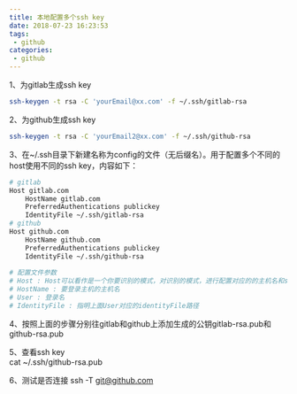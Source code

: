 ```yaml
---
title: 本地配置多个ssh key
date: 2018-07-23 16:23:53
tags:
 - github
categories:
 - github
---
```


1、为gitlab生成ssh key
``` bash
ssh-keygen -t rsa -C 'yourEmail@xx.com' -f ~/.ssh/gitlab-rsa

```

2、为github生成ssh key
``` bash
ssh-keygen -t rsa -C 'yourEmail2@xx.com' -f ~/.ssh/github-rsa
```

3、在~/.ssh目录下新建名称为config的文件（无后缀名）。用于配置多个不同的host使用不同的ssh key，内容如下：

``` bash
# gitlab
Host gitlab.com
    HostName gitlab.com
    PreferredAuthentications publickey
    IdentityFile ~/.ssh/gitlab-rsa
# github
Host github.com
    HostName github.com
    PreferredAuthentications publickey
    IdentityFile ~/.ssh/github-rsa
  ​
# 配置文件参数
# Host : Host可以看作是一个你要识别的模式，对识别的模式，进行配置对应的的主机名和ssh文件
# HostName : 要登录主机的主机名
# User : 登录名
# IdentityFile : 指明上面User对应的identityFile路径
```

4、按照上面的步骤分别往gitlab和github上添加生成的公钥gitlab-rsa.pub和github-rsa.pub



5、查看ssh key  
cat ~/.ssh/github-rsa.pub

6、测试是否连接
ssh -T git@github.com